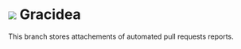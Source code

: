# ![](https://github.com/lowlighter/gracidea/blob/master/client/imgs/icons/gracidea.png) Gracidea

This branch stores attachements of automated pull requests reports.
